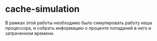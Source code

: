 # cache-simulation
В рамках этой работы необходимо было симулировать работу кеша процессора, и собрать информацию о проценте попаданий в него и затраченном времени.
